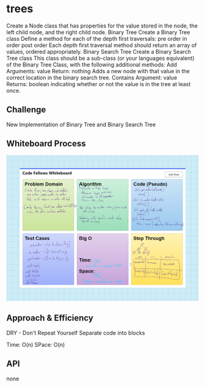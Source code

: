 # trees
Create a Node class that has properties for the value stored in the node, the left child node, and the right child node.
Binary Tree
Create a Binary Tree class
Define a method for each of the depth first traversals:
pre order
in order
post order
Each depth first traversal method should return an array of values, ordered appropriately.
Binary Search Tree
Create a Binary Search Tree class
This class should be a sub-class (or your languages equivalent) of the Binary Tree Class, with the following additional methods:
Add
Arguments: value
Return: nothing
Adds a new node with that value in the correct location in the binary search tree.
Contains
Argument: value
Returns: boolean indicating whether or not the value is in the tree at least once.

## Challenge

New Implementation of Binary Tree and Binary Search Tree

## Whiteboard Process
![white board](WhiteBoardBST.png)

## Approach & Efficiency
DRY - Don't Repeat Yourself
Separate code into blocks

Time: O(n)
SPace: O(n)

## API
none

